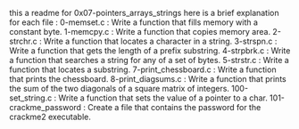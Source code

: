 this a readme for 0x07-pointers_arrays_strings
here is a brief explanation for each file :
0-memset.c : Write a function that fills memory with a constant byte.
1-memcpy.c : Write a function that copies memory area.
2-strchr.c : Write a function that locates a character in a string.
3-strspn.c : Write a function that gets the length of a prefix substring.
4-strpbrk.c : Write a function that searches a string for any of a set of bytes.
5-strstr.c : Write a function that locates a substring.
7-print_chessboard.c : Write a function that prints the chessboard.
8-print_diagsums.c : Write a function that prints the sum of the two diagonals of a square matrix of integers.
100-set_string.c : Write a function that sets the value of a pointer to a char.
101-crackme_password : Create a file that contains the password for the crackme2 executable.
